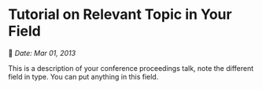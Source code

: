 # Tutorial on Relevant Topic in Your Field
:calendar: *Date: Mar 01, 2013*

This is a description of your conference proceedings talk, note the different field in type. You can put anything in this field.